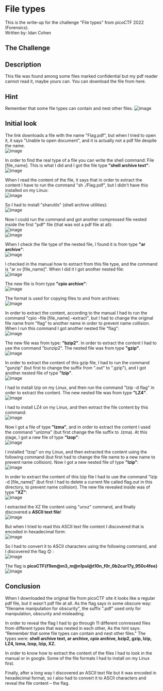 # File types
This is the write-up for the challenge "File types" from picoCTF 2022 (Forensics).
<br>Written by: Idan Cohen

## The Challenge
## Description
This file was found among some files marked confidential but my pdf reader cannot read it, maybe yours can. You can download the file from here.
## Hint
Remember that some file types can contain and nest other files.
![image](https://github.com/slashben/hadassah-picoctf-2023-writeups/assets/48062272/208c9140-ed01-4fe5-8769-9d4f1c598b1a)

## Initial look
The link downloads a file with the name "Flag.pdf", but when I tried to open it, it says "Unable to open document", and it is actually not a pdf file despite the name. 
<br> ![image](https://github.com/slashben/hadassah-picoctf-2023-writeups/assets/48062272/6b24ca61-5f57-4964-936b-93f6ee7a2974)

In order to find the real type of a file you can write the shell command: File [file_name]. This is what I did and I got the file type <b>"shell archive text"</b>:
<br> ![image](https://github.com/slashben/hadassah-picoctf-2023-writeups/assets/48062272/44fd5491-952e-4d52-a38e-abcd8f4be237)

When I read the content of the file, it says that in order to extract the content I have to run the command "sh ./Flag.pdf", but I didn't have this installed on my Linux:
<br> ![image](https://github.com/slashben/hadassah-picoctf-2023-writeups/assets/48062272/2302dd64-08dd-455d-842e-0795f2e22d9e)

So I had to install "sharutils" (shell archive utilities):
<br> ![image](https://github.com/slashben/hadassah-picoctf-2023-writeups/assets/48062272/1f7f89a1-1928-4bad-9ace-0a04c3ddfaab)

Now I could run the command and got another compressed file nested inside the first "pdf" file (that was not a pdf file at all):
<br> ![image](https://github.com/slashben/hadassah-picoctf-2023-writeups/assets/48062272/f909bc77-2755-4e19-ad00-7fd1b6457f5d)
<br> ![image](https://github.com/slashben/hadassah-picoctf-2023-writeups/assets/48062272/41a728b3-4d92-4e1e-9d6a-e21844c9f9e6)

When I check the file type of the nested file, I found it is from type <b>"ar archive"</b>:
<br> ![image](https://github.com/slashben/hadassah-picoctf-2023-writeups/assets/48062272/29178496-f298-49da-9443-086c8149515e)

I checked in the manual how to extract from this file type, and the command is "ar xv [file_name]". When I did it I got another nested file:
<br>![image](https://github.com/slashben/hadassah-picoctf-2023-writeups/assets/48062272/404a04b3-da49-48b9-a8a4-901539723d31)

The new file is from type <b>"cpio archive"</b>:
<br>![image](https://github.com/slashben/hadassah-picoctf-2023-writeups/assets/48062272/2936c34b-6b42-4ce0-b57c-7eb340a8aa5f)

The format is used for copying files to and from archives:
<br>![image](https://github.com/slashben/hadassah-picoctf-2023-writeups/assets/48062272/841bc25f-6f95-44d8-be7a-17551c718d9e)

In order to extract the content, according to the manual I had to run the command "cpio –file [file_name] –extract", but I had to change the original file name from "flag" to another name in order to prevent name collision. When I run this command I got another nested file "flag":
<br>![image](https://github.com/slashben/hadassah-picoctf-2023-writeups/assets/48062272/9ec2abe0-8c6d-40d3-a93c-2cc0ae5cafb2)

The new file was from type: <b>"bzip2"</b>. In order to extract the content I had to use the command "bunzip2". The nested file was from type <b>"gzip"</b>.
<br>![image](https://github.com/slashben/hadassah-picoctf-2023-writeups/assets/48062272/4bda0d00-bd58-4cb5-b40c-8d8024d0603a)

In order to extract the content of this gzip file, I had to run the command "gunzip" (but first to change the suffix from ".out" to ".gzip"), and I got another nested file of type <b>"lzip"</b>.
<br>![image](https://github.com/slashben/hadassah-picoctf-2023-writeups/assets/48062272/3a0d369e-1ec6-4f2f-b4c3-49e3e2252df1)

I had to install lzip on my Linux, and then run the command "lzip -d flag" in order to extract the content. The new nested file was from type <b>"LZ4"</b>.
<br>![image](https://github.com/slashben/hadassah-picoctf-2023-writeups/assets/48062272/671fb7d9-85d9-4cea-82df-c4f0205c293c)

I had to install LZ4 on my Linux, and then extract the file content by this command:
<br>![image](https://github.com/slashben/hadassah-picoctf-2023-writeups/assets/48062272/50f5f809-76ef-42d3-a43b-411acea7e7f1)

Now I got a file of type <b>"lzma"</b>, and in order to extract the content I used the command "unlzma" (but first change the file suffix to .lzma). At this stage, I got a new file of type <b>"lzop"</b>:
<br>![image](https://github.com/slashben/hadassah-picoctf-2023-writeups/assets/48062272/31b51839-6cc5-4a69-b77b-29a34848878e)

I installed "lzop" on my Linux, and then extracted the content using the following command (but first had to change the file name to a new name to prevent name collision). Now I got a new nested file of type <b>"lzip"</b>:
<br>![image](https://github.com/slashben/hadassah-picoctf-2023-writeups/assets/48062272/8ad025ef-631d-4c85-af47-c42dc9a435e6)

In order to extract the content of this lzip file I had to use the command "lzip -d [file_name]" (but first I had to delete a current file called flag.out in this directory, to prevent name collision). The new file revealed inside was of type <b>"XZ"</b>:
<br>![image](https://github.com/slashben/hadassah-picoctf-2023-writeups/assets/48062272/59badab2-286d-451d-9f1a-ad3ffc04878c)

I extracted the XZ file content using "unxz" command, and finally discovered a <b>ASCII text file</b>!
<br>![image](https://github.com/slashben/hadassah-picoctf-2023-writeups/assets/48062272/e97fc11b-c76f-4c77-8b5c-2fd4b1bf4d32)

But when I tried to read this ASCII text file content I discovered that is encoded in hexadecimal form:
<br>![image](https://github.com/slashben/hadassah-picoctf-2023-writeups/assets/48062272/a524928e-4570-402a-8101-cb3d13508208)

So I had to convert it to ASCII characters using the following command, and I discovered the flag 😊 :
<br>![image](https://github.com/slashben/hadassah-picoctf-2023-writeups/assets/48062272/daacb588-e5b6-4c30-98a4-ec81b55afdf1)

The flag is <b>picoCTF{f1len@m3_m@n1pul@t10n_f0r_0b2cur17y_950c4fee}</b>
<br>![image](https://github.com/slashben/hadassah-picoctf-2023-writeups/assets/48062272/4a0ccd76-c088-4118-a497-3dc880b1fc6b)


## Conclusion
<p>When I downloaded the original file from picoCTF site it looks like a regular pdf file, but it wasn't pdf file at all. As the flag says in some obscure way: "filename manipulation for obscurity", the suffix ".pdf" used only for manipulation, obscurity and misleading.</p>
<p>In order to reveal the flag I had to go through 11 different comressed files from different types that was nested in each other, As the hint says: "Remember that some file types can contain and nest other files." The types were: <b>shell archive text, ar archive, cpio archive, bzip2, gzip, lzip, LZ4, lzma, lzop, lzip, XZ.</b></p>  
<p>In order to know how to extract the content of the files I had to look in the manual or in google. Some of the file formats I had to install on my Linux first.</p>
<p>Finally, after a long way I discovered an ASCII text file but it was encoded in hexadecimal format, so I also had to convert it to ASCII characters and reveal the file content – the flag.</p>
